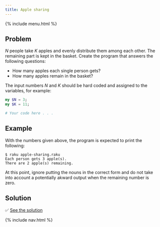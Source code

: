 ```yaml
---
title: Apple sharing
---
```


{% include menu.html %}

## Problem

_N_ people take _K_ apples and evenly distribute them among each other. The remaining part is kept in the basket. Create the program that answers the following questions:

* How many apples each single person gets?
* How many apples remain in the basket?

The input numbers _N_ and _K_ should be hard coded and assigned to the variables, for example:

```raku
my $N = 3;
my $K = 11;

# Your code here . . .
```

## Example

With the numbers given above, the program is expected to print the following:

```console
$ raku apple-sharing.raku
Each person gets 3 apple(s).
There are 2 apple(s) remaining.
```

At this point, ignore putting the nouns in the correct form and do not take into account a potentially akward output when the remaining number is zero.

## Solution

✅ [See the solution](solution)

{% include nav.html %}

